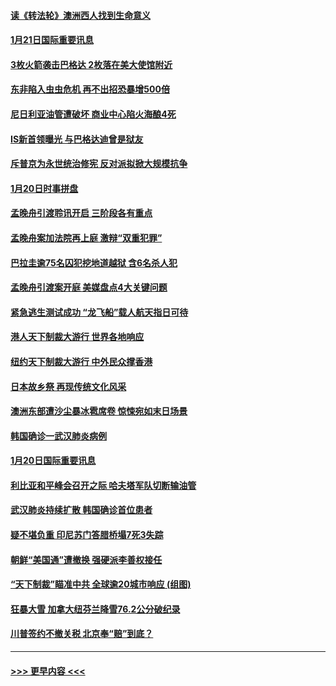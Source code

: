 #### [读《转法轮》澳洲西人找到生命意义](../pages/prog202/a102757465.md?t=01212355) 
#### [1月21日国际重要讯息](../pages/prog202/a102757450.md?t=01212355) 
#### [3枚火箭袭击巴格达 2枚落在美大使馆附近](../pages/prog202/a102757310.md?t=01212355) 
#### [东非陷入虫虫危机 再不出招恐暴增500倍](../pages/prog202/a102757295.md?t=01212355) 
#### [尼日利亚油管遭破坏 商业中心陷火海酿4死](../pages/prog202/a102757272.md?t=01212355) 
#### [IS新首领曝光 与巴格达迪曾是狱友](../pages/prog202/a102757122.md?t=01212355) 
#### [斥普京为永世统治修宪 反对派拟掀大规模抗争](../pages/prog202/a102757022.md?t=01212355) 
#### [1月20日时事拼盘](../pages/prog202/a102757036.md?t=01212355) 
#### [孟晚舟引渡聆讯开启 三阶段各有重点](../pages/prog202/a102757006.md?t=01212355) 
#### [孟晚舟案加法院再上庭 激辩“双重犯罪”](../pages/prog202/a102756996.md?t=01212355) 
#### [巴拉圭逾75名囚犯挖地道越狱 含6名杀人犯](../pages/prog202/a102756968.md?t=01212355) 
#### [孟晚舟引渡案开庭 美媒盘点4大关键问题](../pages/prog202/a102756917.md?t=01212355) 
#### [紧急逃生测试成功 “龙飞船”载人航天指日可待](../pages/prog202/a102756957.md?t=01212355) 
#### [港人天下制裁大游行 世界各地响应](../pages/prog202/a102756878.md?t=01212355) 
#### [纽约天下制裁大游行 中外民众撑香港](../pages/prog202/a102756875.md?t=01212355) 
#### [日本故乡祭 再现传统文化风采](../pages/prog202/a102756778.md?t=01212355) 
#### [澳洲东部遭沙尘暴冰雹席卷 惊悚宛如末日场景](../pages/prog202/a102756630.md?t=01212355) 
#### [韩国确诊一武汉肺炎病例](../pages/prog202/a102756696.md?t=01212355) 
#### [1月20日国际重要讯息](../pages/prog202/a102756640.md?t=01212355) 
#### [利比亚和平峰会召开之际 哈夫塔军队切断输油管](../pages/prog202/a102756580.md?t=01212355) 
#### [武汉肺炎持续扩散 韩国确诊首位患者](../pages/prog202/a102756566.md?t=01212355) 
#### [疑不堪负重 印尼苏门答腊桥塌7死3失踪](../pages/prog202/a102756559.md?t=01212355) 
#### [朝鲜“美国通”遭撤换 强硬派李善权接任](../pages/prog202/a102756380.md?t=01212355) 
#### [“天下制裁”瞄准中共 全球逾20城市响应 (组图)](../pages/prog202/a102756496.md?t=01212355) 
#### [狂暴大雪 加拿大纽芬兰降雪76.2公分破纪录](../pages/prog202/a102756447.md?t=01212355) 
#### [川普签约不撤关税 北京奉“赔”到底？](../pages/prog202/a102756354.md?t=01212355) 

----
#### [ >>> 更早内容 <<< ](../indexes/prog202-earlier.md)
